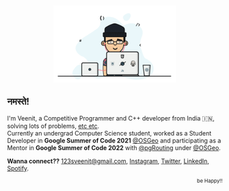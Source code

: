 <p align="center">
  <a href="https://veenits123.github.io/">
    <img src="programmer.gif" alt="Veenit" height="180"/>
  </a>
</p>

## नमस्ते!

I'm Veenit, a Competitive Programmer and C++ developer from India :india:, solving lots of problems, [etc etc](https://veenits123.github.io/).<br>
Currently an undergrad Computer Science student, worked as a Student Developer in **Google Summer of Code 2021** [@OSGeo](https://github.com/OSGeo) and participating as a Mentor in **Google Summer of Code 2022** with [@pgRouting](https://github.com/pgRouting/) under [@OSGeo](https://github.com/OSGeo).

**Wanna connect??** 123sveenit@gmail.com, [Instagram](https://www.instagram.com/veenit._.singh/), [Twitter](https://twitter.com/vee_nits123), [LinkedIn](https://linkedin.com/in/veenits123), [Spotify](https://open.spotify.com/user/ovs6jeqqwthcd1wjcmvmv0cnl).
<br>
<p align="right">
  <sup>be Happy!!</sup>
</p>
